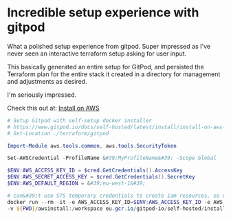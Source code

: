 # Incredible setup experience with gitpod

What a polished setup experience from gitpod. Super impressed as I&#39;ve never seen an interactive terraform setup asking for user input.

This basically generated an entire setup for GitPod, and persisted the Terraform plan for the entire stack it created in a directory for management and adjustments as desired.

I&#39;m seriously impressed.

Check this out at: [Install on AWS](https://bit.ly/2YGACVe)

```powershell
# Setup Gitpod with self-setup docker installer
# https://www.gitpod.io/docs/self-hosted/latest/install/install-on-aws-script/
# Set-Location ./terraform/gitpod

Import-Module aws.tools.common, aws.tools.SecurityToken

Set-AWSCredential -ProfileName &#39;MyProfileName&#39; -Scope Global

$ENV:AWS_ACCESS_KEY_ID = $cred.GetCredentials().AccessKey
$ENV:AWS_SECRET_ACCESS_KEY = $cred.GetCredentials().SecretKey
$ENV:AWS_DEFAULT_REGION = &#39;eu-west-1&#39;

# can&#39;t use STS temporary credentials to create iam resources, so use normal iam credentials
docker run --rm -it -e AWS_ACCESS_KEY_ID=$ENV:AWS_ACCESS_KEY_ID -e AWS_SECRET_ACCESS_KEY=$ENV:AWS_SECRET_ACCESS_KEY -e AWS_DEFAULT_REGION=$ENV:AWS_DEFAULT_REGION `
-v ${PWD}/awsinstall:/workspace eu.gcr.io/gitpod-io/self-hosted/installer:latest aws
```

